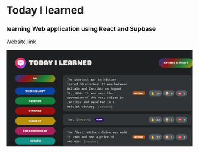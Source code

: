 # Today I learned

### learning Web application using React and Supbase

[Website link ](https://factslist.netlify.app)

![Website image](Today-i-learned%20image.png)
